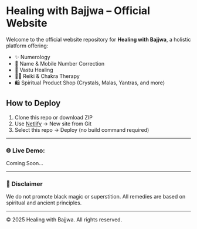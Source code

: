 # Healing with Bajjwa – Official Website

Welcome to the official website repository for **Healing with Bajjwa**, a holistic platform offering:

- ✨ Numerology
- 🔮 Name & Mobile Number Correction
- 🌿 Vastu Healing
- 🧘‍♂️ Reiki & Chakra Therapy
- 🛍️ Spiritual Product Shop (Crystals, Malas, Yantras, and more)

## How to Deploy

1. Clone this repo or download ZIP
2. Use [Netlify](https://netlify.com) → New site from Git
3. Select this repo → Deploy (no build command required)

---

### 🌐 Live Demo:
Coming Soon...

---

### 📜 Disclaimer
We do not promote black magic or superstition. All remedies are based on spiritual and ancient principles.

---

© 2025 Healing with Bajjwa. All rights reserved.
